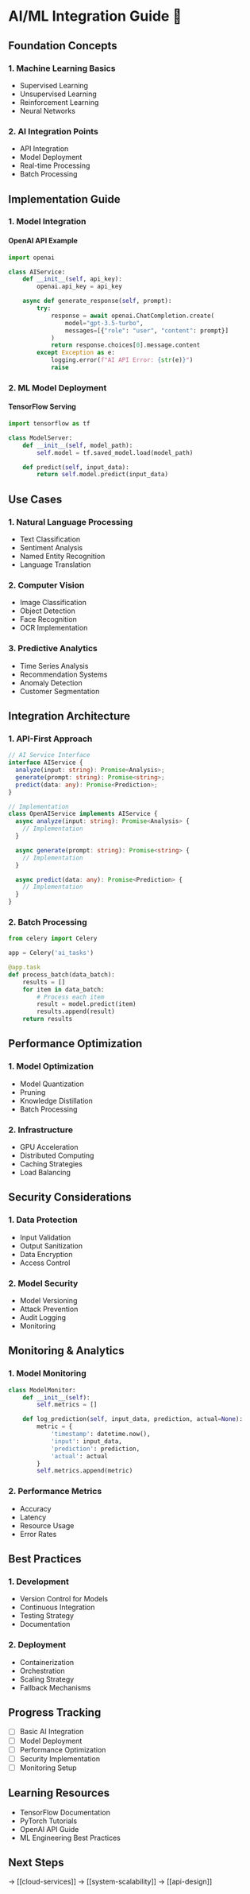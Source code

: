 # AI/ML Integration Guide 🤖

## Foundation Concepts

### 1. Machine Learning Basics

- Supervised Learning
- Unsupervised Learning
- Reinforcement Learning
- Neural Networks

### 2. AI Integration Points

- API Integration
- Model Deployment
- Real-time Processing
- Batch Processing

## Implementation Guide

### 1. Model Integration

#### OpenAI API Example

```python
import openai

class AIService:
    def __init__(self, api_key):
        openai.api_key = api_key

    async def generate_response(self, prompt):
        try:
            response = await openai.ChatCompletion.create(
                model="gpt-3.5-turbo",
                messages=[{"role": "user", "content": prompt}]
            )
            return response.choices[0].message.content
        except Exception as e:
            logging.error(f"AI API Error: {str(e)}")
            raise
```

### 2. ML Model Deployment

#### TensorFlow Serving

```python
import tensorflow as tf

class ModelServer:
    def __init__(self, model_path):
        self.model = tf.saved_model.load(model_path)

    def predict(self, input_data):
        return self.model.predict(input_data)
```

## Use Cases

### 1. Natural Language Processing

- Text Classification
- Sentiment Analysis
- Named Entity Recognition
- Language Translation

### 2. Computer Vision

- Image Classification
- Object Detection
- Face Recognition
- OCR Implementation

### 3. Predictive Analytics

- Time Series Analysis
- Recommendation Systems
- Anomaly Detection
- Customer Segmentation

## Integration Architecture

### 1. API-First Approach

```typescript
// AI Service Interface
interface AIService {
  analyze(input: string): Promise<Analysis>;
  generate(prompt: string): Promise<string>;
  predict(data: any): Promise<Prediction>;
}

// Implementation
class OpenAIService implements AIService {
  async analyze(input: string): Promise<Analysis> {
    // Implementation
  }

  async generate(prompt: string): Promise<string> {
    // Implementation
  }

  async predict(data: any): Promise<Prediction> {
    // Implementation
  }
}
```

### 2. Batch Processing

```python
from celery import Celery

app = Celery('ai_tasks')

@app.task
def process_batch(data_batch):
    results = []
    for item in data_batch:
        # Process each item
        result = model.predict(item)
        results.append(result)
    return results
```

## Performance Optimization

### 1. Model Optimization

- Model Quantization
- Pruning
- Knowledge Distillation
- Batch Processing

### 2. Infrastructure

- GPU Acceleration
- Distributed Computing
- Caching Strategies
- Load Balancing

## Security Considerations

### 1. Data Protection

- Input Validation
- Output Sanitization
- Data Encryption
- Access Control

### 2. Model Security

- Model Versioning
- Attack Prevention
- Audit Logging
- Monitoring

## Monitoring & Analytics

### 1. Model Monitoring

```python
class ModelMonitor:
    def __init__(self):
        self.metrics = []

    def log_prediction(self, input_data, prediction, actual=None):
        metric = {
            'timestamp': datetime.now(),
            'input': input_data,
            'prediction': prediction,
            'actual': actual
        }
        self.metrics.append(metric)
```

### 2. Performance Metrics

- Accuracy
- Latency
- Resource Usage
- Error Rates

## Best Practices

### 1. Development

- Version Control for Models
- Continuous Integration
- Testing Strategy
- Documentation

### 2. Deployment

- Containerization
- Orchestration
- Scaling Strategy
- Fallback Mechanisms

## Progress Tracking

- [ ] Basic AI Integration
- [ ] Model Deployment
- [ ] Performance Optimization
- [ ] Security Implementation
- [ ] Monitoring Setup

## Learning Resources

- TensorFlow Documentation
- PyTorch Tutorials
- OpenAI API Guide
- ML Engineering Best Practices

## Next Steps

→ [[cloud-services]]
→ [[system-scalability]]
→ [[api-design]]
